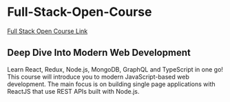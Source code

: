 # Full-Stack-Open-Course

[Full Stack Open Course Link](https://fullstackopen.com/en/)

## Deep Dive Into Modern Web Development

Learn React, Redux, Node.js, MongoDB, GraphQL and TypeScript in one go! This course will introduce you to modern JavaScript-based web development. The main focus is on building single page applications with ReactJS that use REST APIs built with Node.js.
